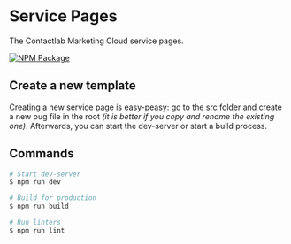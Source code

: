 # Service Pages

The Contactlab Marketing Cloud service pages.

[![NPM Package][npm-img]][npm-url]

## Create a new template

Creating a new service page is easy-peasy: go to the [src](./src) folder and create a new pug file in the root _(it is better if you copy and rename the existing one)_. Afterwards, you can start the dev-server or start a build process.

## Commands

```sh
# Start dev-server
$ npm run dev

# Build for production
$ npm run build

# Run linters
$ npm run lint
```

<!--
  I M A G E S
-->
[npm-img]: https://img.shields.io/npm/v/@contactlab/service-pages?style=flat-square&colorA=001420&colorB=0391ec

<!--
  L I N K S
-->
[npm-url]: https://www.npmjs.com/package/@contactlab/service-pages
